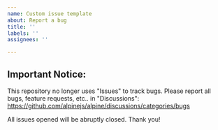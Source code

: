 ```yaml
---
name: Custom issue template
about: Report a bug
title: ''
labels: ''
assignees: ''

---
```


## Important Notice:
This repository no longer uses "Issues" to track bugs. Please report all bugs, feature requests, etc.. in "Discussions": https://github.com/alpinejs/alpine/discussions/categories/bugs

All issues opened will be abruptly closed. Thank you!
